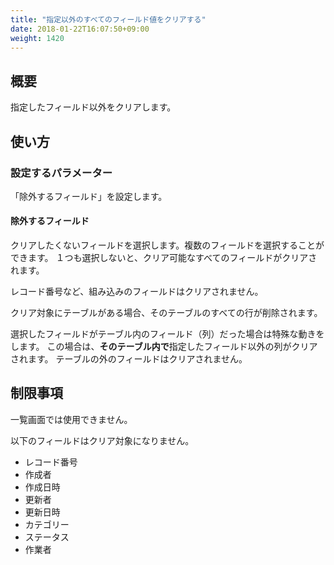 ```yaml
---
title: "指定以外のすべてのフィールド値をクリアする"
date: 2018-01-22T16:07:50+09:00
weight: 1420
---
```


## 概要

指定したフィールド以外をクリアします。

## 使い方

### 設定するパラメーター

「除外するフィールド」を設定します。

#### 除外するフィールド

クリアしたくないフィールドを選択します。複数のフィールドを選択することができます。
１つも選択しないと、クリア可能なすべてのフィールドがクリアされます。

レコード番号など、組み込みのフィールドはクリアされません。

クリア対象にテーブルがある場合、そのテーブルのすべての行が削除されます。

選択したフィールドがテーブル内のフィールド（列）だった場合は特殊な動きをします。
この場合は、**そのテーブル内で**指定したフィールド以外の列がクリアされます。
テーブルの外のフィールドはクリアされません。


## 制限事項

一覧画面では使用できません。

以下のフィールドはクリア対象になりません。

- レコード番号
- 作成者
- 作成日時
- 更新者
- 更新日時
- カテゴリー
- ステータス
- 作業者

